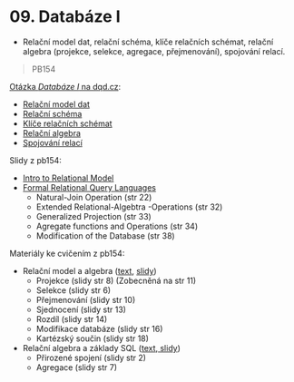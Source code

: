 # 09. Databáze I

* Relační model dat, relační schéma, klíče relačních schémat, relační algebra \(projekce, selekce, agregace, přejmenování\), spojování relací.

> PB154

[Otázka _Databáze I_ na dqd.cz](http://statnice.dqd.cz/home:prog:ap8):

* [Relační model dat](http://statnice.dqd.cz/home:prog:ap8#relacni_model_dat)
* [Relační schéma](http://statnice.dqd.cz/home:prog:ap8#relacni_schema)
* [Klíče relačních schémat](http://statnice.dqd.cz/home:prog:ap8#klice_relacnich_schemat)
* [Relační algebra](http://statnice.dqd.cz/home:prog:ap8#relacni_algebra)
* [Spojování relací](http://statnice.dqd.cz/home:prog:ap8#spojovani_relaci)

Slidy z pb154:

* [Intro to Relational Model](https://is.muni.cz/el/1433/podzim2016/PB154/um/02-ch2-relational-model.pdf)
* [Formal Relational Query Languages](https://is.muni.cz/el/1433/podzim2016/PB154/um/03-ch6-formal-query-languages.pdf)
  * Natural-Join Operation \(str 22\)
  * Extended Relational-Algebtra -Operations \(str 32\)
  * Generalized Projection \(str 33\)
  * Agregate functions and Operations \(str 34\)
  * Modification of the Database \(str 38\)

Materiály ke cvičením z pb154:

* Relační model a algebra \([text](https://is.muni.cz/auth/el/1433/podzim2014/PB154/worksheet/cv1-priprava-relAlgebra.pdf), [slidy](https://is.muni.cz/auth/el/1433/podzim2014/PB154/worksheet/cv1-cviceni-relAlgebra.pdf)\)
  * Projekce \(slidy str 8\) \(Zobecněná na str 11\)
  * Selekce \(slidy str 6\)
  * Přejmenování \(slidy str 10\)
  * Sjednocení \(slidy str 13\)
  * Rozdíl \(slidy str 14\)
  * Modifikace databáze \(slidy str 16\)
  * Kartézský součin \(slidy str 18\) 
* Relační algebra a základy SQL \([text](https://is.muni.cz/auth/el/1433/podzim2014/PB154/worksheet/cv2-pripra-relAlgebra_SQL.pdf),[ slidy](https://is.muni.cz/auth/el/1433/podzim2014/PB154/worksheet/cv2-student-relAlgebra_SQL.pdf)\)
  * Přirozené spojení \(slidy str 2\)
  * Agregace \(slidy str 7\)



